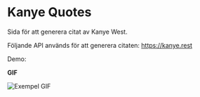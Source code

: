 # Kanye Quotes

Sida för att generera citat av Kanye West.

Följande API används för att generera citaten: https://kanye.rest

Demo: 

**GIF**

![Exempel GIF](https://i.imgur.com/5uFGGAT.gif)
